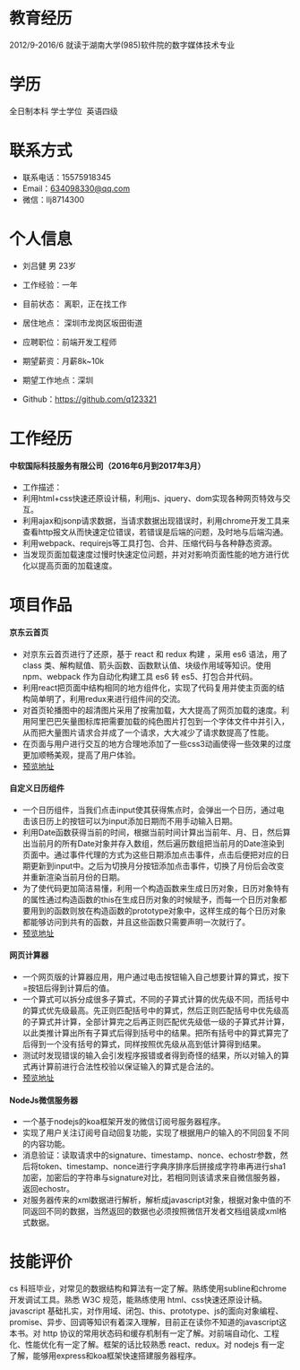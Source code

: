 
# 教育经历  
2012/9-2016/6 就读于湖南大学(985)软件院的数字媒体技术专业  
# 学历  
全日制本科 学士学位  英语四级  
# 联系方式
- 联系电话：15575918345
- Email：634098330@qq.com
- 微信：llj8714300

# 个人信息
- 刘吕健 男 23岁

- 工作经验：一年

- 目前状态： 离职，正在找工作

- 居住地点： 深圳市龙岗区坂田街道

- 应聘职位：前端开发工程师

- 期望薪资：月薪8k~10k

- 期望工作地点：深圳

- Github：https://github.com/q123321

# 工作经历  
#### 中软国际科技服务有限公司（2016年6月到2017年3月）
- 工作描述： 
- 利用html+css快速还原设计稿，利用js、jquery、dom实现各种网页特效与交互。
- 利用ajax和jsonp请求数据，当请求数据出现错误时，利用chrome开发工具来查看http报文从而快速定位错误，若错误是后端的问题，及时地与后端沟通。
- 利用webpack、requirejs等工具打包、合并、压缩代码与各种静态资源。
- 当发现页面加载速度过慢时快速定位问题，并对对影响页面性能的地方进行优化以提高页面的加载速度。

# 项目作品
#### 京东云首页
- 对京东云首页进行了还原，基于 react 和 redux 构建 ，采用 es6 语法，用了 class 类、解构赋值、箭头函数、函数默认值、块级作用域等知识。使用 npm、webpack 作为自动化构建工具 es6 转 es5、打包合并代码。
- 利用react把页面中结构相同的地方组件化，实现了代码复用并使主页面的结构简单明了，利用redux来进行组件间的交流。
- 对首页轮播图中的超清图片采用了按需加载，大大提高了网页加载的速度。利用阿里巴巴矢量图标库把需要加载的纯色图片打包到一个字体文件中并引入，从而把大量图片请求合并成了一个请求，大大减少了请求数提高了性能。
- 在页面与用户进行交互的地方合理地添加了一些css3动画使得一些效果的过度更加顺畅美观，提高了用户体验。
- [预览地址](https://q123321.github.io/JDcloud/build/index.html)
#### 自定义日历组件
- 一个日历组件，当我们点击input使其获得焦点时，会弹出一个日历，通过电击该日历上的按钮可以为input添加日期而不用手动输入日期。
- 利用Date函数获得当前的时间，根据当前时间计算出当前年、月、日，然后算出当前月的所有Date对象并存入数组，然后遍历数组把当前月的Date渲染到页面中。通过事件代理的方式为这些日期添加点击事件，点击后便把对应的日期更新到input中。之后为切换月分按钮添加点击事件，切换了月份后会改变 并重新渲染当前月份的日期。
- 为了使代码更加简洁易懂，利用一个构造函数来生成日历对象，日历对象特有的属性通过构造函数的this在生成日历对象的时候赋予，而每一个日历对象都要用到的函数则放在构造函数的prototype对象中，这样生成的每个日历对象都能够访问到共有的函数，并且这些函数只需要声明一次就行了。
- [预览地址](https://q123321.github.io/datepicker/index.html)
#### 网页计算器
- 一个网页版的计算器应用，用户通过电击按钮输入自己想要计算的算式，按下=按钮后得到计算后的值。
- 一个算式可以拆分成很多子算式，不同的子算式计算的优先级不同，而括号中的算式优先级最高。先正则匹配括号中的算式，然后正则匹配括号中优先级高的子算式并计算，全部计算完之后再正则匹配优先级低一级的子算式并计算，以此类推计算出所有子算式后得到括号中的结果。把所有括号中的算式算完了后得到一个没有括号的算式，同样按照优先级从高到低计算得到结果。
- 测试时发现错误的输入会引发程序报错或者得到奇怪的结果，所以对输入的算式再计算前进行合法性校验以保证输入的算式是合法的。
- [预览地址](https://q123321.github.io/calculator/calculator.html)
#### NodeJs微信服务器
- 一个基于nodejs的koa框架开发的微信订阅号服务器程序。
- 实现了用户关注订阅号自动回复功能，实现了根据用户的输入的不同回复不同的内容功能。
- 消息验证：读取请求中的signature、timestamp、nonce、echostr参数，然后将token、timestamp、nonce进行字典序排序后拼接成字符串再进行sha1加密，加密后的字符串与signature对比，若相同则该请求来自微信服务器，返回echostr。
- 对服务器传来的xml数据进行解析，解析成javascript对象，根据对象中值的不同返回不同的数据，当然返回的数据也必须按照微信开发者文档组装成xml格式数据。

# 技能评价
cs 科班毕业，对常见的数据结构和算法有一定了解。熟练使用subline和chrome开发调试工具。熟悉 W3C 规范，能熟练使用 html、css快速还原设计稿。javascript 基础扎实，对作用域、闭包、this、prototype、js的面向对象编程、promise、异步、回调等知识有着深入理解，目前正在读你不知道的javascript这本书。对 http 协议的常用状态码和缓存机制有一定了解。对前端自动化、工程化、性能优化有一定了解。框架的话比较熟悉 react、redux。对 nodejs 有一定了解，能够用express和koa框架快速搭建服务器程序。
